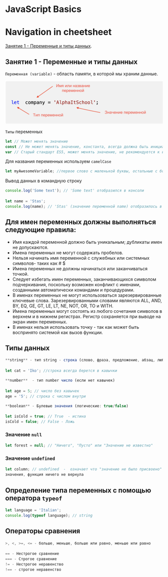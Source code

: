 # JavaScript Basics

# Navigation in cheetsheet
[Занятие 1 - Переменные и типы данных](#занятие-1---переменные-и-типы-данных).

## Занятие 1 - Переменные и типы данных

`Переменная (variable)` - область памяти, в которой мы храним данные.

![variable](./img/variable.png)

`Типы` переменных

```js
let // Может менять значение
const // Не может менять значение, константа, всегда должна быть инициализирована
var // Старый стандарт ES5, может менять значение, не рекомендуется к использованию
```

Для названия переменных используем `camelCase`

```js
let myAwesomeVariable; //первое слово с маленькой буквы, остальные с большой
```

Вывод данных в командную строку

```js
console.log('Some text'); // 'Some text' отобразился в консоли

let name = 'Stas';
console.log(name); // 'Stas' (значение переменной name) отобразилось в консоли 
```

## Для имен переменных должны выполняться следующие правила:

 - Имя каждой переменной должно быть уникальным; дубликаты имен не допускаются.
 - Имена переменных не могут содержать пробелов.
 - Нельзя начинать имя переменной с служебных или системных символов- таких как # $ 
 - Имена переменных не должны начинаться или заканчиваться точкой.
 - Следует избегать имен переменных, заканчивающихся символом подчеркивания, поскольку возможен конфликт с именами, созданными автоматически командами и процедурами.
 - В именах переменных не могут использоваться зарезервированные ключевые слова. Зарезервированными словами являются ALL, AND, BY, EQ, GE, GT, LE, LT, NE, NOT, OR, TO и WITH.
 - Имена переменных могут состоять из любого сочетания символов в верхнем и в нижнем регистрах. Регистр сохраняется при выводе на экран имен переменных.
 - В именах нельзя использовать точку - так как может быть воспринято системой как вызов функции.


## Типы данных

```js
**string** - тип string - строка (слово, фраза, предложение, абзац, любой текст)

let cat = 'Iko'; //строка всегда берется в кавычки 
```

```js
**number**  - тип number число (если нет кавычек)

let age = 5; // число без кавычек
age = '5'; // cтрока c числом внутри
```

```js
**boolean** - Булевые значения (логические: true/false)

let isCold = true; // True  - истина
isCold = false; // False - Ложь
```

### Значение `null`
```js
let forest = null; // "Ничего", "Пусто" или "Значение не известно"
```

### Значение `undefined`
```js
let column; // undefined  -  oзначает что "значение не было присвоено" или если переменная была объявлена, но ей не было присвоено никакого 
значения, функция ничего не вернула
```

## Определение типа переменных с помощью оператора `typeof`
```js
let language = 'Italian';
console.log(typeof language); // string
```

## Операторы сравнения

```js
>, <, >=, <= - больше, меньше, больше или равно, меньше или равно

== - Нестрогое сравнение
=== - Строгое сравнение
!= - Нестрогое неравенство
!== - строгое неравенство
```

